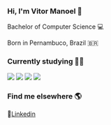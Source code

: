 ### Hi, I'm Vitor Manoel 👋

<p>Bachelor of Computer Science 💻</p>
<p>Born in Pernambuco, Brazil 🇧🇷 </p>

### Currently studying 👨‍💻 
<p>
<img src="https://img.shields.io/badge/-Java-red"/>
<img src="https://img.shields.io/badge/-Spring%20Framework-green"/>
<img src="https://img.shields.io/badge/-REST%20API-blue"/> 
<img src="https://img.shields.io/badge/-MySQL-lightgrey"/> 
</p>

### Find me elsewhere 🌎

💼[Linkedin](https://www.linkedin.com/in/vitormanoel/)
